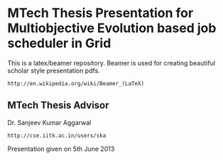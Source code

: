 MTech Thesis Presentation for Multiobjective Evolution based job scheduler in Grid
==============================================================================
This is a latex/beamer repository. Beamer is used for creating beautiful scholar style presentation pdfs. 
```
http://en.wikipedia.org/wiki/Beamer_(LaTeX)
```

## MTech Thesis Advisor ##
Dr. Sanjeev Kumar Aggarwal 
```
http://cse.iitk.ac.in/users/ska
```
Presentation given on 5th June 2013
